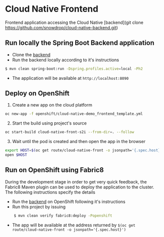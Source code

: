# Cloud Native Frontend

Frontend application accessing the Cloud Native [backend](git clone https://github.com/snowdrop/cloud-native-backend.git)

## Run locally the Spring Boot Backend application

- Clone the [backend](https://github.com/snowdrop/cloud-native-backend)
- Run the backend locally according to it's instructions
```bash
$ mvn clean spring-boot:run -Dspring.profiles.active=local -Ph2
```
- The application will be available at `http://localhost:8090`

## Deploy on OpenShift

1. Create a new app on the cloud platform

```bash
oc new-app -f openshift/cloud-native-demo_frontend_template.yml
```

2. Start the build using project's source

```bash
oc start-build cloud-native-front-s2i --from-dir=. --follow
``` 

3. Wait until the pod is created and then open the app in the browser

```bash
export HOST=$(oc get route/cloud-native-front -o jsonpath='{.spec.host}')
open $HOST
```

## Run on OpenShift using Fabric8

During the development stage in order to get very quick feedback, the Fabric8 Maven plugin can be 
used to deploy the application to the cluster. The following instructions specify the details  

- Run the [backend](https://github.com/snowdrop/cloud-native-backend) on OpenShift following it's instructions
- Run this project by issuing
```bash
    $ mvn clean verify fabric8:deploy -Popenshift
```
- The app will be available at the address returned by `$(oc get route/cloud-native-front -o jsonpath='{.spec.host}')`
